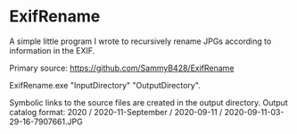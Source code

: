 # ExifRename
A simple little program I wrote to recursively rename JPGs according to information in the EXIF.

Primary source: https://github.com/SammyB428/ExifRename

ExifRename.exe "InputDirectory" "OutputDirectory".

Symbolic links to the source files are created in the output directory. Output catalog format:
2020 / 2020-11-September / 2020-09-11 / 2020-09-11-03-29-16-7907661.JPG

